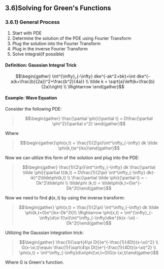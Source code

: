 ## 3.6)Solving for Green's Functions
### 3.6.1) General Process
1) Start with PDE
2) Determine the solution of the PDE using Fourier Transform
3) Plug the solution into the Fourier Transform
4) Plug in the inverse Fourier Transform
5) Solve integral(if possible)

#### Definition: Gaussian Integral Trick

$$\begin{gather} \int^{\infty}_{-\infty} dke^{-ak^2+bk}=\int dke^{-a(k+\frac{b}{2a})^2+\frac{b^2}{4a}} \\ \tilde k = \sqrt{a}\left(k+\frac{b}{2a}\right) \\ \Rightarrow \end{gather}$$


#### Example: Wave Equation
Consider the following PDE:

>$$\begin{gather} \frac{\partial \phi}{\partial t} = D\frac{\partial \phi^2}{\partial x^2} \end{gather}$$

Where 
>$$\begin{gather}\phi(x,t) = \frac{1}{2\pi}\int^\infty_{-\infty} dk \tilde \phi(k,t)e^{ikx}\end{gather}$$

Now we can utilize this form of the solution and plug into the PDE:

>$$\begin{gather} \frac{1}{2\pi}\int^\infty_{-\infty} dk \frac{\partial \tilde \phi}{\partial t}(k,t) = D\frac{1}{2\pi} \int^\infty_{-\infty} dk(-ik)^2\tilde\phi(k,t) \\ \frac{\partial \tilde \phi}{\partial t} = - Dk^2\tilde\phi \\ \tilde\phi (k,t) = \tilde\phi(k,t=0)e^{-Dk^2t}\end{gather}$$

Now we need to find $\phi(x,t)$ by using the inverse transform:

>$$\begin{gather} \phi(x,t) = \frac{1}{2\pi} \int^\infty_{-\infty} dk \tilde \phi(k,t=0)e^{ikx-Dk^2t}\\ \Rightarrow \phi(x,t) = \int^{\infty}_{-\infty}d\xi f(\xi)\int^\infty_{-\infty}dke^{ik(x -\xi) - Dk^2t}\end{gather}$$

Utilizing the Gaussian Integration trick: 

>$$\begin{gather} \frac{1}{\sqrt{4\pi Dt}}e^{-\frac{1}{4Dt}(x-\xi)^2} \\ G(x-\xi,t)\equiv \frac{1}{\sqrt{4\pi Dt}}e^{-\frac{1}{4Dt}(x-\xi)^2} \\ \phi(x,t) = \int^\infty_{-\infty}d\xi\phi(\xi,t=0)G(x-\xi,t)\end{gather}$$

Where G is Green's function.